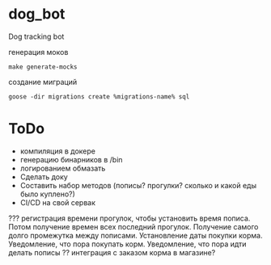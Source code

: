 # dog_bot
Dog tracking bot

генерация моков
```
make generate-mocks
```

создание миграций
```
goose -dir migrations create %migrations-name% sql
```

# ToDo
- компиляция в докере
- генерацию бинарников в /bin
- логированием обмазать
- Сделать доку
- Составить набор методов (пописы? прогулки? сколько и какой еды было куплено?)
- CI/CD на свой сервак

???
регистрация времени прогулок, чтобы установить время пописа.
Потом получение времен всех последний прогулок.
Получение самого долго промежутка между пописами.
Установление даты покупки корма.
Уведомление, что пора покупать корм.
Уведомление, что пора идти делать пописы
?? интеграция с заказом корма в магазине?
